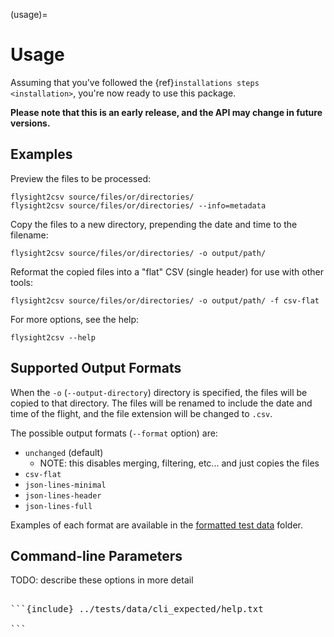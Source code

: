 (usage)=

# Usage

Assuming that you've followed the {ref}`installations steps <installation>`, you're now ready to use this package.

**Please note that this is an early release, and the API may change in future versions.**

## Examples

Preview the files to be processed:

```shell
flysight2csv source/files/or/directories/
flysight2csv source/files/or/directories/ --info=metadata
```

Copy the files to a new directory, prepending the date and time to the filename:

```shell
flysight2csv source/files/or/directories/ -o output/path/
```

Reformat the copied files into a "flat" CSV (single header) for use with other tools:

```shell
flysight2csv source/files/or/directories/ -o output/path/ -f csv-flat
```

For more options, see the help:

```shell
flysight2csv --help
```

## Supported Output Formats

When the `-o` (`--output-directory`) directory is specified, the files will be copied to that directory. The files will
be renamed to include the date and time of the flight, and the file extension will be changed to `.csv`.

The possible output formats (`--format` option) are:

- `unchanged` (default)
  - NOTE: this disables merging, filtering, etc... and just copies the files
- `csv-flat`
- `json-lines-minimal`
- `json-lines-header`
- `json-lines-full`

Examples of each format are available in
the [formatted test data](https://github.com/yoleg/flysight2csv/tree/main/tests/data/formatted/expected) folder.

## Command-line Parameters

TODO: describe these options in more detail

<pre>

```{include} ../tests/data/cli_expected/help.txt

```

</pre>
